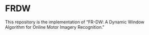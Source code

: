 # FRDW
This repository is the implementation of “FR-DW: A Dynamic Window Algorithm for Online Motor Imagery Recognition."
